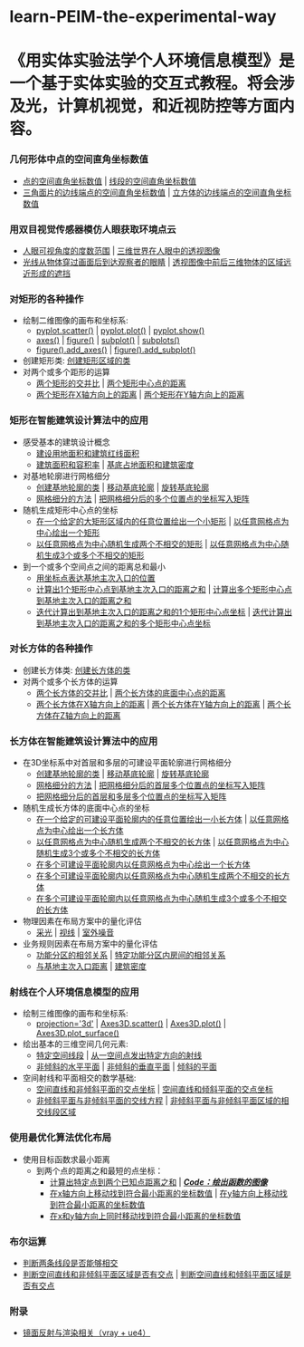 # learn-PEIM-the-experimental-way

# 《用实体实验法学个人环境信息模型》是一个基于实体实验的交互式教程。将会涉及光，计算机视觉，和近视防控等方面内容。

### 几何形体中点的空间直角坐标数值

- [点的空间直角坐标数值](/chapters/几何形体中点的空间直角坐标数值/点的空间直角坐标数值.md) | [线段的空间直角坐标数值](/chapters/几何形体中点的空间直角坐标数值/线段的空间直角坐标数值.md)
- [三角面片的边线端点的空间直角坐标数值](/chapters/几何形体中点的空间直角坐标数值/三角面片的边线端点的空间直角坐标数值.md) | [立方体的边线端点的空间直角坐标数值](/chapters/几何形体中点的空间直角坐标数值/感受立方体的边线端点的空间直角坐标数值.md)

### 用双目视觉传感器模仿人眼获取环境点云

- [人眼可视角度的度数范围](/chapters/用双目视觉传感器模仿人眼获取环境点云/人眼可视角度的度数范围.md) | [三维世界在人眼中的透视图像](/chapters/用双目视觉传感器模仿人眼获取环境点云/三维世界在人眼中的透视图像.md)
- [光线从物体穿过画面后到达观察者的眼睛](/chapters/用双目视觉传感器模仿人眼获取环境点云/光线从物体穿过画面后到达观察者的眼睛.md) | [透视图像中前后三维物体的区域远近形成的遮挡](/chapters/用双目视觉传感器模仿人眼获取环境点云/透视图像中前后三维物体的区域远近形成的遮挡.md)

### 对矩形的各种操作

- 绘制二维图像的画布和坐标系: 
	- [pyplot.scatter()](/chapters/对矩形的各种操作/绘制二维图像的画布和坐标系/pyplot.scatter().md) | [pyplot.plot()](/chapters/对矩形的各种操作/绘制二维图像的画布和坐标系/pyplot.plot().md) | [pyplot.show()](/chapters/对矩形的各种操作/绘制二维图像的画布和坐标系/pyplot.show().md) 
	- [axes()](/chapters/对矩形的各种操作/绘制二维图像的画布和坐标系/axes().md) | [figure()](/chapters/对矩形的各种操作/绘制二维图像的画布和坐标系/figure().md) | [subplot()](/chapters/对矩形的各种操作/绘制二维图像的画布和坐标系/subplot().md) | [subplots()](/chapters/对矩形的各种操作/绘制二维图像的画布和坐标系/subplots().md) 
	- [figure().add_axes()](/chapters/对矩形的各种操作/绘制二维图像的画布和坐标系/figure().add_axes().md) | [figure().add_subplot()](/chapters/对矩形的各种操作/绘制二维图像的画布和坐标系/figure().add_subplot().md) 
- 创建矩形类: [创建矩形区域的类](/chapters/对矩形的各种操作/创建矩形类/创建矩形区域的类.md) 
- 对两个或多个距形的运算
	- [两个矩形的交并比](/chapters/对矩形的各种操作/对两个或多个距形的运算/两个矩形的交并比.md) | [两个矩形中心点的距离](/chapters/对矩形的各种操作/对两个或多个距形的运算/两个矩形中心点的距离.md) 
	- [两个矩形在X轴方向上的距离](/chapters/对矩形的各种操作/对两个或多个距形的运算/两个矩形在X轴方向上的距离.md) | [两个矩形在Y轴方向上的距离](/chapters/对矩形的各种操作/对两个或多个距形的运算/两个矩形在Y轴方向上的距离.md)

### 矩形在智能建筑设计算法中的应用

- 感受基本的建筑设计概念
	- [建设用地面积和建筑红线面积](/chapters/矩形在智能建筑设计算法中的应用/感受基本的建筑设计概念/建设用地面积和建筑红线面积.md) 
	- [建筑面积和容积率](/chapters/矩形在智能建筑设计算法中的应用/感受基本的建筑设计概念/建筑面积和容积率.md) | [基底占地面积和建筑密度](/chapters/矩形在智能建筑设计算法中的应用/感受基本的建筑设计概念/基底占地面积和建筑密度.md) 
- 对基地轮廓进行网格细分
	- [创建基地轮廓的类](/chapters/矩形在智能建筑设计算法中的应用/对基地轮廓进行网格细分/创建基地轮廓的类.md) | [移动基底轮廓](/chapters/矩形在智能建筑设计算法中的应用/对基地轮廓进行网格细分/移动基底轮廓.md) | [旋转基底轮廓](/chapters/矩形在智能建筑设计算法中的应用/对基地轮廓进行网格细分/旋转基底轮廓.md) 
	- [网格细分的方法](/chapters/矩形在智能建筑设计算法中的应用/对基地轮廓进行网格细分/网格细分的方法.md) | [把网格细分后的多个位置点的坐标写入矩阵](/chapters/矩形在智能建筑设计算法中的应用/对基地轮廓进行网格细分/把网格细分后的多个位置点的坐标写入矩阵.md) 
- 随机生成矩形中心点的坐标
	- [在一个给定的大矩形区域内的任意位置绘出一个小矩形](/chapters/矩形在智能建筑设计算法中的应用/随机生成矩形中心点的坐标/在一个给定的大矩形区域内的任意位置绘出一个小矩形.md) | [以任意网格点为中心绘出一个矩形](/chapters/矩形在智能建筑设计算法中的应用/随机生成矩形中心点的坐标/以任意网格点为中心绘出一个矩形.md)
	- [以任意网格点为中心随机生成两个不相交的矩形](/chapters/矩形在智能建筑设计算法中的应用/随机生成矩形中心点的坐标/以任意网格点为中心随机生成两个不相交的矩形.md) | [以任意网格点为中心随机生成3个或多个不相交的矩形](/chapters/矩形在智能建筑设计算法中的应用/随机生成矩形中心点的坐标/以任意网格点为中心随机生成3个或多个不相交的矩形.md)
- 到一个或多个空间点之间的距离总和最小
	- [用坐标点表达基地主次入口的位置](/chapters/矩形在智能建筑设计算法中的应用/到一个或多个空间点之间的距离总和最小/用坐标点表达基地主次入口的位置.md)
	- [计算出1个矩形中心点到基地主次入口的距离之和](/chapters/矩形在智能建筑设计算法中的应用/到一个或多个空间点之间的距离总和最小/计算出1个矩形中心点到基地主次入口的距离之和.md) | [计算出多个矩形中心点到基地主次入口的距离之和](/chapters/矩形在智能建筑设计算法中的应用/到一个或多个空间点之间的距离总和最小/计算出多个矩形中心点到基地主次入口的距离之和.md)
	- [迭代计算出到基地主次入口的距离之和的1个矩形中心点坐标](/chapters/矩形在智能建筑设计算法中的应用/到一个或多个空间点之间的距离总和最小/迭代计算出到基地主次入口的距离之和的1个矩形中心点坐标.md) | [迭代计算出到基地主次入口的距离之和的多个矩形中心点坐标](/chapters/矩形在智能建筑设计算法中的应用/到一个或多个空间点之间的距离总和最小/迭代计算出到基地主次入口的距离之和的多个矩形中心点坐标.md)

### 对长方体的各种操作

- 创建长方体类: [创建长方体的类](/chapters/对长方体的各种操作/创建长方体类/创建长方体的类.md) 
- 对两个或多个长方体的运算
	- [两个长方体的交并比](/chapters/对长方体的各种操作/对两个或多个长方体的运算/两个长方体的交并比.md) | [两个长方体的底面中心点的距离](/chapters/对长方体的各种操作/对两个或多个长方体的运算/两个长方体的底面中心点的距离.md) 
	- [两个长方体在X轴方向上的距离](/chapters/对长方体的各种操作/对两个或多个长方体的运算/两个长方体在X轴方向上的距离.md) | [两个长方体在Y轴方向上的距离](/chapters/对长方体的各种操作/对两个或多个长方体的运算/两个长方体在Y轴方向上的距离.md) | [两个长方体在Z轴方向上的距离](/chapters/对长方体的各种操作/对两个或多个长方体的运算/两个长方体在Z轴方向上的距离.md)

### 长方体在智能建筑设计算法中的应用

- 在3D坐标系中对首层和多层的可建设平面轮廓进行网格细分
	- [创建基地轮廓的类](/chapters/长方体在智能建筑设计算法中的应用/在3D坐标系中对首层和多层的可建设平面轮廓进行网格细分/创建基地轮廓的类.md) | [移动基底轮廓](/chapters/长方体在智能建筑设计算法中的应用/在3D坐标系中对首层和多层的可建设平面轮廓进行网格细分/移动基底轮廓.md) | [旋转基底轮廓](/chapters/长方体在智能建筑设计算法中的应用/在3D坐标系中对首层和多层的可建设平面轮廓进行网格细分/旋转基底轮廓.md) 
	- [网格细分的方法](/chapters/长方体在智能建筑设计算法中的应用/在3D坐标系中对首层和多层的可建设平面轮廓进行网格细分/网格细分的方法.md) | [把网格细分后的首层多个位置点的坐标写入矩阵](/chapters/长方体在智能建筑设计算法中的应用/在3D坐标系中对首层和多层的可建设平面轮廓进行网格细分/把网格细分后的首层多个位置点的坐标写入矩阵.md) 
	-  [把网格细分后的首层和多层多个位置点的坐标写入矩阵](/chapters/长方体在智能建筑设计算法中的应用/在3D坐标系中对首层和多层的可建设平面轮廓进行网格细分/把网格细分后的首层和多层多个位置点的坐标写入矩阵.md) 
- 随机生成长方体的底面中心点的坐标
	- [在一个给定的可建设平面轮廓内的任意位置绘出一小长方体](/chapters/长方体在智能建筑设计算法中的应用/随机生成长方体的底面中心点的坐标/在一个给定的可建设平面轮廓内的任意位置绘出一个长方体.md) | [以任意网格点为中心绘出一个长方体](/chapters/长方体在智能建筑设计算法中的应用/随机生成长方体的底面中心点的坐标/以任意网格点为中心绘出一个长方体.md) 
	- [以任意网格点为中心随机生成两个不相交的长方体](/chapters/长方体在智能建筑设计算法中的应用/随机生成长方体的底面中心点的坐标/以任意网格点为中心随机生成两个不相交的长方体.md) | [以任意网格点为中心随机生成3个或多个不相交的长方体](/chapters/长方体在智能建筑设计算法中的应用/随机生成长方体的底面中心点的坐标/以任意网格点为中心随机生成3个或多个不相交的长方体.md)
	- [在多个可建设平面轮廓内以任意网格点为中心绘出一个长方体](/chapters/长方体在智能建筑设计算法中的应用/随机生成长方体的底面中心点的坐标/在多个可建设平面轮廓内以任意网格点为中心绘出一个长方体.md)
	- [在多个可建设平面轮廓内以任意网格点为中心随机生成两个不相交的长方体](/chapters/长方体在智能建筑设计算法中的应用/随机生成长方体的底面中心点的坐标/在多个可建设平面轮廓内以任意网格点为中心随机生成两个不相交的长方体.md)
	- [在多个可建设平面轮廓内以任意网格点为中心随机生成3个或多个不相交的长方体](/chapters/长方体在智能建筑设计算法中的应用/随机生成长方体的底面中心点的坐标/在多个可建设平面轮廓内以任意网格点为中心随机生成3个或多个不相交的长方体.md)
- 物理因素在布局方案中的量化评估
	- [采光](/chapters/长方体在智能建筑设计算法中的应用/物理因素在布局方案中的量化评估/采光.md) | [视线](/chapters/长方体在智能建筑设计算法中的应用/物理因素在布局方案中的量化评估/视线.md) | [室外噪音](/chapters/长方体在智能建筑设计算法中的应用/物理因素在布局方案中的量化评估/室外噪音.md)  
- 业务规则因素在布局方案中的量化评估
	- [功能分区的相邻关系](/chapters/长方体在智能建筑设计算法中的应用/业务规则因素在布局方案中的量化评估/功能分区的相邻关系.md) | [特定功能分区内房间的相邻关系](/chapters/长方体在智能建筑设计算法中的应用/业务规则因素在布局方案中的量化评估/特定功能分区内房间的相邻关系.md) 
	- [与基地主次入口距离](/chapters/长方体在智能建筑设计算法中的应用/业务规则因素在布局方案中的量化评估/与基地主次入口距离.md) | [建筑密度](/chapters/长方体在智能建筑设计算法中的应用/业务规则因素在布局方案中的量化评估/建筑密度.md)

### 射线在个人环境信息模型的应用

- 绘制三维图像的画布和坐标系: 
	- [projection='3d'](/chapters/射线在个人环境信息模型的应用/绘制三维图像的画布和坐标系/projection='3d'.md) | [Axes3D.scatter()](/chapters/射线在个人环境信息模型的应用/绘制三维图像的画布和坐标系/Axes3D.scatter().md) | [Axes3D.plot()](/chapters/射线在个人环境信息模型的应用/绘制三维图像的画布和坐标系/Axes3D.plot().md) | [Axes3D.plot_surface()](/chapters/射线在个人环境信息模型的应用/绘制三维图像的画布和坐标系/Axes3D.plot_surface().md) 
- 绘出基本的三维空间几何元素:
	- [特定空间线段](/chapters/射线在个人环境信息模型的应用/绘出基本的三维空间几何元素/特定空间线段.md) | [从一空间点发出特定方向的射线](/chapters/射线在个人环境信息模型的应用/绘出基本的三维空间几何元素/从一空间点发出特定方向的射线.md)  
	- [非倾斜的水平平面](/chapters/射线在个人环境信息模型的应用/绘出基本的三维空间几何元素/非倾斜的水平平面.md) | [非倾斜的垂直平面](/chapters/射线在个人环境信息模型的应用/绘出基本的三维空间几何元素/非倾斜的垂直平面.md) | [倾斜的平面](/chapters/射线在个人环境信息模型的应用/绘出基本的三维空间几何元素/倾斜的平面.md) 
- 空间射线和平面相交的数学基础:
	- [空间直线和非倾斜平面的交点坐标](/chapters/射线在个人环境信息模型的应用/空间射线和平面相交的数学基础/空间直线和非倾斜平面的交点坐标.md) | [空间直线和倾斜平面的交点坐标](/chapters/射线在个人环境信息模型的应用/空间射线和平面相交的数学基础/空间直线和倾斜平面的交点坐标.md)
	- [非倾斜平面与非倾斜平面的交线方程](/chapters/射线在个人环境信息模型的应用/空间射线和平面相交的数学基础/非倾斜平面与非倾斜平面的交线方程.md) | [非倾斜平面与非倾斜平面区域的相交线段区域](/chapters/射线在个人环境信息模型的应用/空间射线和平面相交的数学基础/非倾斜平面与非倾斜平面区域的相交线段区域.md)

### 使用最优化算法优化布局

- 使用目标函数求最小距离
	- 到两个点的距离之和最短的点坐标： 
		- [计算出特定点到两个已知点距离之和](/chapters/使用最优化算法优化布局/使用目标函数求最小距离/到两个点的距离之和最短的点坐标/计算出特定点到两个已知点距离之和.md) | [***Code：绘出函数的图像***](/chapters/使用最优化算法优化布局/使用目标函数求最小距离/到两个点的距离之和最短的点坐标/Code：绘出函数的图像.md)
		- [在x轴方向上移动找到符合最小距离的坐标数值](/chapters/使用最优化算法优化布局/使用目标函数求最小距离/到两个点的距离之和最短的点坐标/在x轴方向上移动找到符合最小距离的坐标数值.md) | [在y轴方向上移动找到符合最小距离的坐标数值](/chapters/使用最优化算法优化布局/使用目标函数求最小距离/到两个点的距离之和最短的点坐标/在y轴方向上移动找到符合最小距离的坐标数值.md)
		- [在x和y轴方向上同时移动找到符合最小距离的坐标数值](/chapters/使用最优化算法优化布局/使用目标函数求最小距离/到两个点的距离之和最短的点坐标/在x和y轴方向上同时移动找到符合最小距离的坐标数值.md)

### 布尔运算
- [判断两条线段是否能够相交](/chapters/布尔运算/判断两条线段是否能够相交.md)
- [判断空间直线和非倾斜平面区域是否有交点](/chapters/布尔运算/判断空间直线和非倾斜平面区域是否有交点.md) | [判断空间直线和倾斜平面区域是否有交点](/chapters/布尔运算/判断空间直线和倾斜平面区域是否有交点.md)

### 附录

- [镜面反射与渲染相关（vray + ue4）](/chapters/.md)




